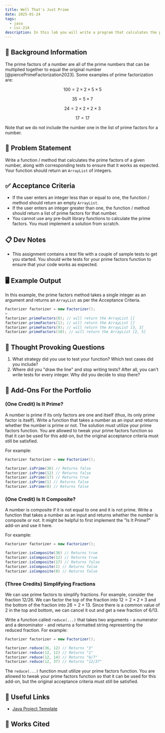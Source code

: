 ```yaml
---
title: Well That's Just Prime
date: 2025-01-24
tags:
  - java
  - csc-214
description: In this lab you will write a program that calculates the prime factors of a number and returns the result as an array.
---
```


## 🔖 Background Information

The prime factors of a number are all of the prime numbers that can be multiplied together to equal the original number [@piercePrimeFactorization2023]. Some examples of prime factorization are:

$$
100 = 2 \times 2 \times 5 \times 5
$$

$$
35 = 5 \times 7
$$

$$
24 = 2 \times 2 \times 2 \times 3
$$

$$
17 = 17
$$

Note that we do not include the number one in the list of prime factors for a number.

## 🎯 Problem Statement

Write a function / method that calculates the prime factors of a given number, along with corresponding tests to ensure that it works as expected. Your function should return an `ArrayList` of integers.

## ✅ Acceptance Criteria

* If the user enters an integer less than or equal to one, the function / method should return an empty `ArrayList`.
* If the user enters an integer greater than one, the function / method should return a list of prime factors for that number.
* You cannot use any pre-built library functions to calculate the prime factors. You must implement a solution from scratch.

## 📋 Dev Notes

* This assignment contains a test file with a couple of sample tests to get you started. You should write tests for your prime factors function to ensure that your code works as expected.

## 🖥️ Example Output

In this example, the prime factors method takes a single integer as an argument and returns an `ArrayList` as per the Acceptance Criteria.

```java
Factorizer factorizer = new Factorizer();
>
factorizer.primeFactors(0); // will return the ArrayList []
factorizer.primeFactors(1); // will return the ArrayList []
factorizer.primeFactors(9); // will return the ArrayList [3, 3]
factorizer.primeFactors(10); // will return the ArrayList [2, 5]
```

## 📝 Thought Provoking Questions

1. What strategy did you use to test your function? Which test cases did you include?
2. Where did you "draw the line" and stop writing tests? After all, you can't write tests for every integer. Why did you decide to stop there?

## 💼 Add-Ons For the Portfolio

### (One Credit) Is It Prime?

A number is prime if its only factors are one and itself (thus, its only prime factor is itself). Write a function that takes a number as an input and returns whether the number is prime or not. The solution must utilize your prime factors function. You are allowed to tweak your prime factors function so that it can be used for this add-on, but the original acceptance criteria must still be satisfied.

For example:

```java
Factorizer factorizer = new Factorizer();

factorizer.isPrime(36) // Returns false
factorizer.isPrime(12) // Returns false
factorizer.isPrime(17) // Returns true
factorizer.isPrime(1) // Returns false
factorizer.isPrime(0) // Returns false
```

### (One Credit) Is It Composite?

A number is composite if it is not equal to one and it is not prime. Write a function that takes a number as an input and returns whether the number is composite or not. It might be helpful to first implement the "Is It Prime?" add-on and use it here.

For example:

```java
Factorizer factorizer = new Factorizer();

factorizer.isComposite(36) // Returns true
factorizer.isComposite(12) // Returns true
factorizer.isComposite(17) // Returns false
factorizer.isComposite(1) // Returns false
factorizer.isComposite(0) // Returns false
```

### (Three Credits) Simplifying Fractions

We can use prime factors to simplify fractions. For example, consider the fraction $12/26$. We can factor the top of the fraction into $12 = 2 \times 2 \times 3$ and the bottom of the fraction into $26 = 2 \times 13$. Since there is a common value of $2$ in the top and bottom, we can cancel it out and get a new fraction of $6/13$.

Write a function called `reduce(...)` that takes two arguments - a numerator and a denominator - and returns a formatted string representing the reduced fraction. For example:

```java
Factorizer factorizer = new Factorizer();

factorizer.reduce(36, 12) // Returns "3"
factorizer.reduce(12, 12) // Returns "1"
factorizer.reduce(12, 14) // Returns "6/7"
factorizer.reduce(12, 37) // Returns "12/37"
```

The `reduce(...)` function must utilize your prime factors function. You are allowed to tweak your prime factors function so that it can be used for this add-on, but the original acceptance criteria must still be satisfied.

## 🔗 Useful Links

* [Java Project Template](https://github.com/cmvandrevala/well-thats-just-prime-java-template)

## 📘 Works Cited

[//]: <> (This is a placeholder for where the Works Cited will be rendered for this page.)
